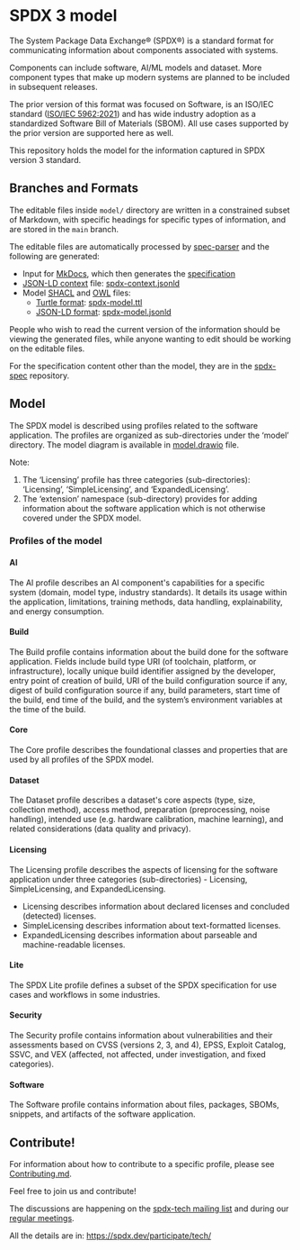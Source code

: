 # SPDX 3 model

The System Package Data Exchange® (SPDX®) is a standard format for
communicating information about components associated with systems.

Components can include software, AI/ML models and dataset.
More component types that make up modern systems are planned to be included in
subsequent releases.

The prior version of this format was focused on Software, is an ISO/IEC
standard ([ISO/IEC 5962:2021](https://www.iso.org/standard/81870.html)) and has
wide industry adoption as a standardized Software Bill of Materials (SBOM).
All use cases supported by the prior version are supported here as well.

This repository holds the model for the information captured in SPDX version 3
standard.

## Branches and Formats

The editable files inside `model/` directory are written in a constrained
subset of Markdown, with specific headings for specific types of information,
and are stored in the `main` branch.

The editable files are automatically processed by
[spec-parser](https://github.com/spdx/spec-parser/)
and the following are generated:

- Input for [MkDocs](https://www.mkdocs.org/), which then generates the
  [specification](https://spdx.github.io/spdx-spec/v3.0.1/)
- [JSON-LD context](http://niem.github.io/json/reference/json-ld/context/)
  file: [spdx-context.jsonld](https://spdx.org/rdf/3.0.1/spdx-context.jsonld)
- Model [SHACL](https://en.wikipedia.org/wiki/SHACL) and
  [OWL](https://www.w3.org/OWL/) files:
  - [Turtle format](https://en.wikipedia.org/wiki/Turtle_(syntax)):
    [spdx-model.ttl](https://spdx.org/rdf/3.0.1/spdx-model.ttl)
  - [JSON-LD format](https://json-ld.org/):
    [spdx-model.jsonld](https://spdx.github.io/spdx-spec/v3.0.1/rdf/spdx-model.jsonld) 

People who wish to read the current version of the information
should be viewing the generated files, while anyone wanting to edit
should be working on the editable files.

For the specification content other than the model, they are in the
[spdx-spec](https://github.com/spdx/spdx-spec/) repository.

## Model

The SPDX model is described using profiles related to the software application.
The profiles are organized as sub-directories under the ‘model’ directory.
The model diagram is available in [model.drawio](./model.drawio) file.

Note:

1. The ‘Licensing’ profile has three categories (sub-directories): ‘Licensing’,
  ‘SimpleLicensing’, and ‘ExpandedLicensing’.
2. The ‘extension’ namespace (sub-directory) provides for adding information
  about the software application which is not otherwise covered under the SPDX
  model.

### Profiles of the model

#### AI

The AI profile describes an AI component's capabilities for a specific system
(domain, model type, industry standards). It details its usage within the
application, limitations, training methods, data handling, explainability, and
energy consumption.

#### Build

The Build profile contains information about the build done for the software application.
Fields include build type URI (of toolchain, platform, or infrastructure),
locally unique build identifier assigned by the developer,
entry point of creation of build, URI of the build configuration source if any,
digest of build configuration source if any, build parameters,
start time of the build, end time of the build,
and the system’s environment variables at the time of the build.

#### Core

The Core profile describes the foundational classes and properties that are
used by all profiles of the SPDX model.

#### Dataset

The Dataset profile describes a dataset's core aspects (type, size, collection
method), access method, preparation (preprocessing, noise handling), intended
use (e.g. hardware calibration, machine learning), and related considerations
(data quality and privacy).

#### Licensing

The Licensing profile describes the aspects of licensing for the software
application under three categories (sub-directories) -
Licensing, SimpleLicensing, and ExpandedLicensing.

- Licensing describes information about declared licenses and concluded
  (detected) licenses.
- SimpleLicensing describes information about text-formatted licenses.
- ExpandedLicensing describes information about parseable and machine-readable
  licenses.

#### Lite

The SPDX Lite profile defines a subset of the SPDX specification for use cases
and workflows in some industries.

#### Security

The Security profile contains information about vulnerabilities and their
assessments based on CVSS (versions 2, 3, and 4), EPSS, Exploit Catalog, SSVC,
and VEX (affected, not affected, under investigation, and fixed categories).

#### Software

The Software profile contains information about files, packages, SBOMs,
snippets, and artifacts of the software application.

## Contribute!

For information about how to contribute to a specific profile,
please see [Contributing.md](Contributing.md).

Feel free to join us and contribute!

The discussions are happening on the
[spdx-tech mailing list][spdx-tech-list]
and during our [regular meetings][meetings].

All the details are in: <https://spdx.dev/participate/tech/>

[meetings]: https://github.com/spdx/meetings/
[spdx-tech-list]: https://lists.spdx.org/mailman/listinfo/spdx-tech
